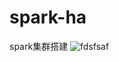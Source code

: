 # spark-ha
spark集群搭建
![fdsfsaf](https://timgsa.baidu.com/timg?image&quality=80&size=b9999_10000&sec=1546722878889&di=c838a2b2b15ca5d7b36ca1980d9a2530&imgtype=0&src=http%3A%2F%2Fimgsrc.baidu.com%2Fimgad%2Fpic%2Fitem%2F0b55b319ebc4b7454d716709c5fc1e178b8215c3.jpg)
